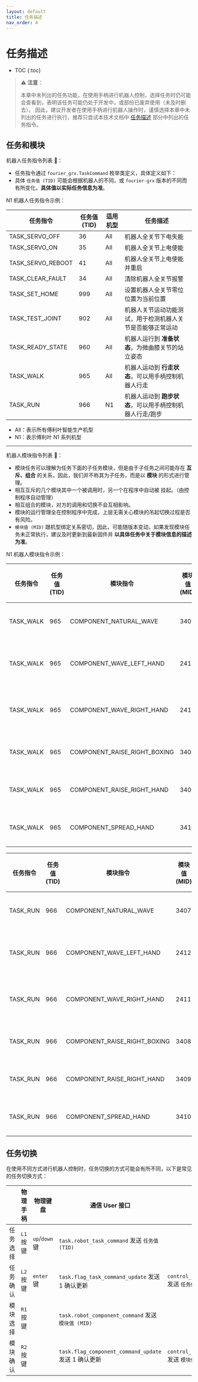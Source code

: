 ```yaml
---
layout: default
title: 任务描述
nav_order: 4
---
```


# 任务描述

* TOC
{:toc}

> ⚠️ **注意**：
>
> 本章中未列出的任务功能，在使用手柄进行机器人控制，选择任务时仍可能会查看到，表明该任务可能仍处于开发中，或部份已废弃使用（未及时删去）。
> 因此，建议开发者在使用手柄进行机器人操作时，谨慎选择本章中未列出的任务进行执行，推荐只尝试本技术文档中 [任务描述](/fourier-grx-N1/docs/tasks) 部分中列出的任务指令。

## 任务和模块

机器人任务指令列表 🎏：

- 任务指令通过 `fourier_grx.TaskCommand` 枚举类定义，具体定义如下：
- 具体 `任务值 (TID)` 可能会根据机器人的不同，或 `fourier-grx` 版本的不同而有所变化，**具体值以实际任务信息为准**。

N1 机器人任务指令示例：

| 任务指令              | 任务值 (TID) | 适用机型 | 任务描述                            |
|-------------------|-----------|------|---------------------------------|
| TASK_SERVO_OFF    | 36        | All  | 机器人全关节下电失能                      |
| TASK_SERVO_ON     | 35        | All  | 机器人全关节上电使能                      |
| TASK_SERVO_REBOOT | 41        | All  | 机器人全关节上电使能并重启                   |
| TASK_CLEAR_FAULT  | 34        | All  | 清除机器人全关节报警                      |
| TASK_SET_HOME     | 999       | All  | 设置机器人全关节零位位置为当前位置               |
| TASK_TEST_JOINT   | 902       | All  | 机器人关节运动功能测试，用于检测机器人关节是否能够正常运动   |
| TASK_READY_STATE  | 960       | All  | 机器人运行到 **准备状态**，为微曲膝关节的站立姿态     |
| TASK_WALK         | 965       | All  | 机器人运动到 **行走状态**，可以用手柄控制机器人行走    |
| TASK_RUN          | 966       | N1   | 机器人运动到 **跑步状态**，可以用手柄控制机器人行走/跑步 |

- All：表示所有傅利叶智能生产机型
- N1：表示傅利叶 N1 系列机型

---

机器人模块指令列表 🎏：

- 模块任务可以理解为任务下面的子任务模块，但是由于子任务之间可能存在 **互斥、组合** 的关系，因此，我们并不称其为子任务，而是以 **模块** 的形式进行管理。
- 相互互斥的几个模块其中一个被调用时，另一个在程序中自动被 挂起。（由控制程序自动管理）
- 相互组合的模块，对方的调用和切换不会互相影响。
- 模块的运行管理全在控制程序中完成，上层无需关心模块的吊起切换过程是否有风险。
- `模块值 (MID)` 跟机型绑定关系密切，因此，可能随版本变动，如果发现模块任务未正常执行，建议及时更新到最新固件并 **以具体任务中关于模块信息的描述为准**。

N1 机器人模块指令示例：

| 任务指令      | 任务值 (TID) | 模块指令                         | 模块值 (MID) | 模块描述  |
|-----------|-----------|------------------------------|-----------|-------|
| TASK_WALK | 965       | COMPONENT_NATURAL_WAVE       | 3407      | 自然摆臂  |
| TASK_WALK | 965       | COMPONENT_WAVE_LEFT_HAND     | 2412      | 左手打招呼 |
| TASK_WALK | 965       | COMPONENT_WAVE_RIGHT_HAND    | 2411      | 右手打招呼 |
| TASK_WALK | 965       | COMPONENT_RAISE_RIGHT_BOXING | 3408      | 右手握拳  |
| TASK_WALK | 965       | COMPONENT_RAISE_RIGHT_HAND   | 3409      | 右手举起  |
| TASK_WALK | 965       | COMPONENT_SPREAD_HAND        | 3410      | 双手张开  |

| 任务指令     | 任务值 (TID) | 模块指令                         | 模块值 (MID) | 模块描述  |
|----------|-----------|------------------------------|-----------|-------|
| TASK_RUN | 966       | COMPONENT_NATURAL_WAVE       | 3407      | 自然摆臂  |
| TASK_RUN | 966       | COMPONENT_WAVE_LEFT_HAND     | 2412      | 左手打招呼 |
| TASK_RUN | 966       | COMPONENT_WAVE_RIGHT_HAND    | 2411      | 右手打招呼 |
| TASK_RUN | 966       | COMPONENT_RAISE_RIGHT_BOXING | 3408      | 右手握拳  |
| TASK_RUN | 966       | COMPONENT_RAISE_RIGHT_HAND   | 3409      | 右手举起  |
| TASK_RUN | 966       | COMPONENT_SPREAD_HAND        | 3410      | 双手张开  |

## 任务切换

在使用不同方式进行机器人控制时，任务切换的方式可能会有所不同，以下是常见的任务切换方式：

|      | 物理手柄    | 物理键盘          | 通信 User 接口                                     | 通信 Developer 接口                                                       |
|------|---------|---------------|------------------------------------------------|-----------------------------------------------------------------------|
| 任务选择 | `L1` 按键 | `up`/`down` 键 | `task.robot_task_command` 发送 `任务值 (TID)`       |                                                                       |
| 任务确认 | `L2` 按键 | `enter` 键     | `task.flag_task_command_update` 发送 1 确认更新      | `control_system.robot_control_set_task_command(TID)` 发送 `任务值 (TID)`   |
| 模块选择 | `R1` 按键 |               | `task.robot_component_command` 发送 `模块值 (MID)`  |                                                                       |
| 模块确认 | `R2` 按键 |               | `task.flag_component_command_update` 发送 1 确认更新 | `control_system.robot_control_set_task_component(MID)` 发送 `模块值 (MID)` |


